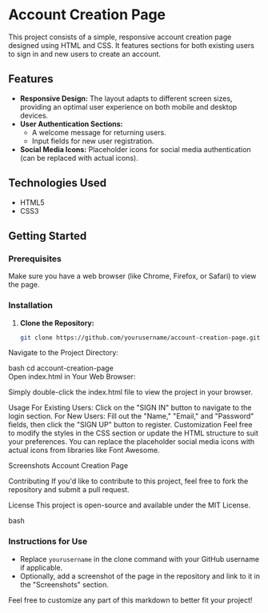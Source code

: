 
# Account Creation Page  

This project consists of a simple, responsive account creation page designed using HTML and CSS. It features sections for both existing users to sign in and new users to create an account.  

## Features  

- **Responsive Design:** The layout adapts to different screen sizes, providing an optimal user experience on both mobile and desktop devices.  
- **User Authentication Sections:**   
  - A welcome message for returning users.  
  - Input fields for new user registration.  
- **Social Media Icons:** Placeholder icons for social media authentication (can be replaced with actual icons).  

## Technologies Used  

- HTML5  
- CSS3  

## Getting Started  

### Prerequisites  

Make sure you have a web browser (like Chrome, Firefox, or Safari) to view the page.  

### Installation  

1. **Clone the Repository:**  

   ```bash  
   git clone https://github.com/yourusername/account-creation-page.git  
Navigate to the Project Directory:

bash
cd account-creation-page  
Open index.html in Your Web Browser:

Simply double-click the index.html file to view the project in your browser.

Usage
For Existing Users: Click on the "SIGN IN" button to navigate to the login section.
For New Users: Fill out the "Name," "Email," and "Password" fields, then click the "SIGN UP" button to register.
Customization
Feel free to modify the styles in the CSS section or update the HTML structure to suit your preferences. You can replace the placeholder social media icons with actual icons from libraries like Font Awesome.

Screenshots
Account Creation Page <!-- Add a screenshot if available -->

Contributing
If you'd like to contribute to this project, feel free to fork the repository and submit a pull request.

License
This project is open-source and available under the MIT License.

bash

### Instructions for Use  
- Replace `yourusername` in the clone command with your GitHub username if applicable.  
- Optionally, add a screenshot of the page in the repository and link to it in the "Screenshots" section.   

Feel free to customize any part of this markdown to better fit your project!